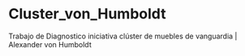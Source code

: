 # Cluster_von_Humboldt
Trabajo de Diagnostico iniciativa clúster de muebles de vanguardia | Alexander von Humboldt
